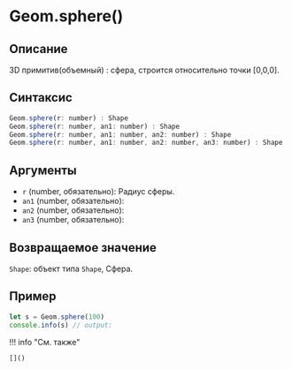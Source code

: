# Geom.sphere()

## Описание
3D примитив(объемный) : сфера, строится относительно точки [0,0,0].

## Синтаксис
```javascript
Geom.sphere(r: number) : Shape
Geom.sphere(r: number, an1: number) : Shape
Geom.sphere(r: number, an1: number, an2: number) : Shape
Geom.sphere(r: number, an1: number, an2: number, an3: number) : Shape
```

## Аргументы
- `r` (number, обязательно): Радиус сферы.
- `an1` (number, обязательно):
- `an2` (number, обязательно):
- `an3` (number, обязательно):

## Возвращаемое значение
`Shape`: объект типа `Shape`, Сфера.

## Пример
```javascript linenums="1"
let s = Geom.sphere(100)
console.info(s) // output:
```

!!! info "См. также"

    []()

